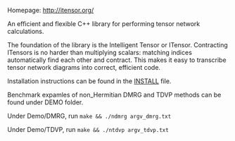 Homepage: http://itensor.org/

An efficient and flexible C++ library for performing tensor network calculations.

The foundation of the library is the Intelligent Tensor or ITensor.
Contracting ITensors is no harder than multiplying scalars: matching indices
automatically find each other and contract. This makes it easy to transcribe
tensor network diagrams into correct, efficient code.

Installation instructions can be found in the [INSTALL](INSTALL.md) file.

Benchmark expamles of non_Hermitian DMRG and TDVP methods can be found under DEMO folder.

Under Demo/DMRG, run `make && ./ndmrg argv_dmrg.txt`

Under Demo/TDVP, run `make && ./ntdvp argv_tdvp.txt`
